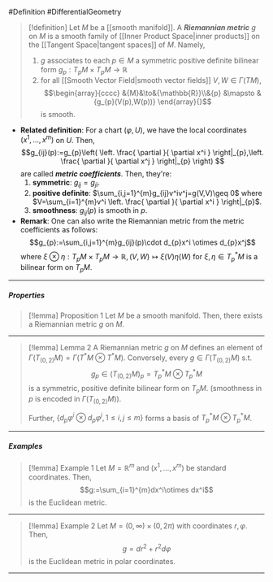 #Definition #DifferentialGeometry 

> [!definition]
> Let $M$ be a [[smooth manifold]]. A ***Riemannian metric*** $g$ on $M$ is a smooth family of [[Inner Product Space|inner products]] on the [[Tangent Space|tangent spaces]] of $M$. Namely, 
> 1. $g$ associates to each $p\in M$ a symmetric positive definite bilinear form $g_{p}:T_{p}M\times T_{p}M\to \mathbb{R}$ 
> 2. for all [[Smooth Vector Field|smooth vector fields]] $V,W\in \Gamma(TM)$, $$\begin{array}{cccc} &{M}&\to&{\mathbb{R}}\\&{p} &\mapsto & {g_{p}(V(p),W(p))} \end{array}{}$$is smooth.
- **Related definition**: For a chart $(\varphi,U)$, we have the local coordinates $(x^1,\dots,x^m)$ on $U$. Then, $$g_{ij}(p):=g_{p}\left( \left. \frac{ \partial  }{ \partial x^i }   \right|_{p},\left. \frac{ \partial  }{ \partial x^j }   \right|_{p} \right) $$are called ***metric coefficients***. Then, they're:
	1. **symmetric**: $g_{ij}=g_{ji}$.
	2. **positive definite**: $\sum_{i,j=1}^{m}g_{ij}v^iv^j=g(V,V)\geq 0$ where $V=\sum_{i=1}^{m}v^i \left. \frac{ \partial  }{ \partial x^i } \right|_{p}$.
	3. **smoothness**: $g_{ij}(p)$ is smooth in $p$.
- **Remark**: One can also write the Riemannian metric from the metric coefficients as follows: $$g_{p}:=\sum_{i,j=1}^{m}g_{ij}(p)\cdot d_{p}x^i \otimes  d_{p}x^j$$where $\xi \otimes \eta:T_{p}M\times T_{p}M\to \mathbb{R}, (V,W)\mapsto \xi(V)\eta(W)$ for $\xi,\eta\in T^{*}_{p}M$ is a bilinear form on $T_{p}M$.
---
##### Properties
> [!lemma] Proposition 1
> Let $M$ be a smooth manifold. Then, there exists a Riemannian metric $g$ on $M$.
---
> [!lemma] Lemma 2
> A Riemannian metric $g$ on $M$ defines an element of $\Gamma(T_{(0,2)}M)=\Gamma(T^{*}M\otimes T^{*}M)$. 
> Conversely, every $g\in \Gamma(T_{(0,2)}M)$ s.t. $$g_{p}\in (T_{(0,2)}M)_{p}=T^{*}_{p}M\otimes T^{*}_{p}M$$is a symmetric, positive definite bilinear form on $T_{p}M$. (smoothness in $p$ is encoded in $\Gamma(T_{(0,2)}M)$).
> 
> Further, $\{ d_{p}\varphi^i\otimes d_{p}\varphi^j ,1\leq i,j\leq m\}$ forms a basis of $T^{*}_{p}M\otimes T^{*}_{p}M$.
---
##### Examples
> [!lemma] Example 1
> Let $M=\mathbb{R}^m$ and $(x^1,\dots,x^m)$ be standard coordinates. Then, $$g:=\sum_{i=1}^{m}dx^i\otimes dx^i$$is the Euclidean metric. 
---
> [!lemma] Example 2
> Let $M=(0,\infty)\times(0,2\pi)$ with coordinates $r,\varphi$. Then, $$g=dr^{2}+r^{2}d\varphi$$is the Euclidean metric in polar coordinates.
---